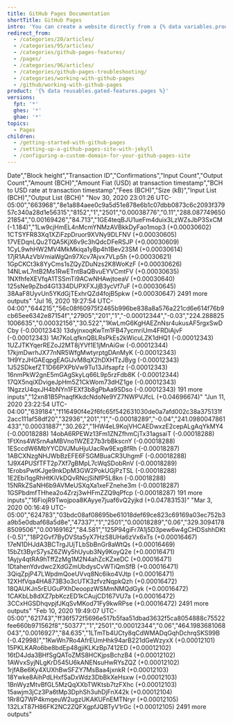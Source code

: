 ```yaml
---
title: GitHub Pages Documentation
shortTitle: GitHub Pages
intro: 'You can create a website directly from a {% data variables.product.product_name %} repository.'
redirect_from:
  - /categories/20/articles/
  - /categories/95/articles/
  - /categories/github-pages-features/
  - /pages/
  - /categories/96/articles/
  - /categories/github-pages-troubleshooting/
  - /categories/working-with-github-pages
  - /github/working-with-github-pages
product: '{% data reusables.gated-features.pages %}'
versions:
  fpt: '*'
  ghes: '*'
  ghae: '*'
topics:
  - Pages
children:
  - /getting-started-with-github-pages
  - /setting-up-a-github-pages-site-with-jekyll
  - /configuring-a-custom-domain-for-your-github-pages-site
---
```


Date","Block height","Transaction ID","Confirmations","Input Count","Output Count","Amount (BCH)","Amount Fiat (USD) at transaction timestamp","BCH to USD rate at transaction timestamp","Fees (BCH)","Size (kB)","Input List (BCH)","Output List (BCH)"
"Nov 30, 2020 23:01:26 UTC-05:00","663968","8e1a884aee0c9a5d51e878e6b1c07dbb0873c6c2093f37957c340a28d1e56315","8152","1","2501","0.00038776","0.11","288.08774965021854","0.00169426","84.713","1GE4teqBJU1ueFm4duix3LzWZsJbP3SxCM (-1.184)","1Lw9cjHmEL4nMcmYNMzAVBkkDyFao1mop3 (+0.00030602)
1CTSYFR83Xq1XZiFzpDruor9XVNy9DLFNV (+0.00030605)
17VEDqnLQu2TQA5KjX6v9c3hQdcDFeRSJP (+0.00030609)
1CyL9whHW2MV4MkMkiqa1yBp4h1Bev23SM (+0.00030614)
17jR1AAzVbVmiaWgQn97Xcv7Ajvx7VLp5h (+0.00030621)
1GpCKCt3k8YyCms1sZQyZDuNzs2K8WoKzF (+0.00030626)
14NLwL7ntB2Ms1RwETntBaQBvuEYVCmtFV (+0.00030635)
1NXfhfeXEVfqA1TSSmTi9ACwNHAwjtoeaV (+0.00030640)
125sNe9pZbd4G1334DUPXFXJjB3ycVf7uF (+0.00030645)
38AaF8UyvUn5YKdGjTExhrQZd4fojB5pkw (+0.00030647)
2491 more outputs"
"Jul 16, 2020 19:27:54 UTC-04:00","644215","56c08f60975f2465b996be838a8a576a221cd6e614f76b9cb65ee6342e87154f","27905","201","1","-0.00012344","-0.03","224.2888251006635","0.00032156","30.522","1KwLmG6KgHAEZnNsr4ukusAF5rgxSwDCby (-0.00012343)
13dyjnxoqKwTm1FB47ycmriUm4FRDiAjvF (-0.00012343)
1At7KoLqfknQBLRsPkEs2kWicuLZK1dHQ1 (-0.00012343)
1UZJTKYqerREZoJ2MT8jYVf1E1jMnAiGw (-0.00012344)
17kjmDwrhJX77nNR5WfgMwtyrptgDAnMyK (-0.00012343)
1H9YzJHGAEqpgEAGiJvM8qX2hDXHTzJByg (-0.00012343)
1J52SDkefZT1D66PXPbVw9Tu13Jifsapfz (-0.00012343)
16nmPkW2gnE5mGAgSkyLq66L9p5rzFdb8K (-0.00012344)
17QX5nqiXDvigeJpHm5Z1CkWom73dHZ1ge (-0.00012343)
1NgzzU4qxJH4bNYn1FEXf3b8gPbAa9SDso (-0.00012343)
191 more inputs","12xn81B5PnaqfKkdcNdoNe9YZ7NWPVJfcL (+0.04696674)"
"Jun 11, 2020 23:22:54 UTC-04:00","639184","f116490f4e2f6fc65f542631030de0a7afd002c38a375131f2acc111af58df20","32936","201","1","-0.00018289","-0.04","241.0980047861433","0.00031887","30.262","1HW4eL9KojVHCAEDwxzE2cepALgAqYkMY4 (-0.00018288)
14obA6RPEWz13Fm1ZNZfhmCjTx31agsaiT (-0.00018288)
1FtXns4WSrnAaMBVno1WZE27b3rbBkscnY (-0.00018288)
1ESccdW6MbYYCDVJMuHjuUacRw9Exg8fRh (-0.00018287)
1ABCXNzgNHJWbBzEFE6FSGMBuaCR3UhgmF (-0.00018288)
1J9X4PUSfTFT2p7Xf7gBMpL7cWqSDobRnV (-0.00018289)
1ErobsPwtKJge9nkDpM3GW2PokUGjPzTSL (-0.00018288)
1E2Ebi1qgRhHtKiVkDQvRNcjSiNfP5L8kn (-0.00018288)
15NRkZSaNH6b9AVMeUSXqXa1xeFZnehe3m (-0.00018287)
1GSPbdmfTHhea2o4Zrzj3wHFmZZQ9qPfcp (-0.00018287)
191 more inputs","16FiojR9Twojpoa8KAyye7juaf6vQ2yjkd (+0.04783153)"
"Mar 3, 2020 00:16:49 UTC-05:00","624783","03bdc08af08695be61018def69ce823c69169a03ec752b3a9b5e0dbaf68a5d8e","47337","1","2501","0.00018289","0.06","329.30941788509506","0.00169162","84.581","125P94giFr7A1j5D3pew6w4gCHDSshhDKt (-0.5)","18P2Gvf7ByDVSta5yX7HzS8UHa6zVx6xTs (+0.00016467)
17eN1DHJdA3BCTrgJUjTLbSbBnGr8aWtQs (+0.00016469)
15bZt3ByrS7ysZ6ZWy5hUyub3Ny9KoyQ2e (+0.00016471)
1Ayjy4qtRA9hTffZzMg1M2N4ahZcKZxeDC (+0.00016471)
1DtahenYdvdwc2XdGZmUbdysCvWTiQmSfB (+0.00016471)
3QiqZpjP47LWpdmQoeUVvq8Nc6iko4VJtp (+0.00016471)
12XHfVqa4HA873B3o3cUTK3zfvzNqpkQzh (+0.00016472)
18QAUKJn5rEUGuPXhDeoopzWSMmNMQdGyk (+0.00016472)
1CAKbLb8dXZ7pbKczED1kCAujCD167VU7a (+0.00016472)
3CCxHGSDhqvpjfJKqSvMKod71Fy9kwRPse (+0.00016472)
2491 more outputs"
"Feb 10, 2020 19:49:07 UTC-05:00","621743","ff36f572f5696e517b5faa51dbad3632f5ca8054888c75522fee660b971562f8","50377","1","2501","0.00012344","0.06","464.1983681068043","0.0016927","84.635","1LTmTb4UCty8qCdWMADqGqhDchrqSKS99B (-0.42998)","1KwWn7Ro4AfrEUmHhk94arB221dGeWzyxX (+0.00012101)
15PKLKARo6be8bdEp48gjiKLKzBp7412ED (+0.00012102)
16tD4Jda3BHfSgQAToZMS8HCKjpsBchzB4 (+0.00012102)
1AWvxSyjNLgKrD545U6kANENsuHwRYsZQZ (+0.00012102)
1rjfABe6Ky4XUXhBwSFZY7MsBaa4jxnkR (+0.00012103)
18Ywke8AihPdLHxfSaDxWdz3DbBkXeHsxw (+0.00012103)
1BnWyzMtvBfGL5MzQqXXbTWKtsb7tzFXhc (+0.00012103)
15awjm3jCz3Pa6tMp3DphSh3uhDjFnX42k (+0.00012104)
1Rr8Q7WP4kmqeuW2ugzUKAKUFnEMTNryr (+0.00012105)
132LxT87H86FK2NC2ZQFXgpfJQBTyV1rGc (+0.00012105)
2491 more outputs"

